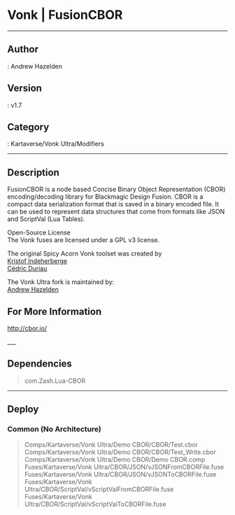 # Vonk | FusionCBOR
___

## Author
 : Andrew Hazelden

## Version
 : v1.7

## Category
 : Kartaverse/Vonk Ultra/Modifiers
___

## Description
<p>FusionCBOR is a node based Concise Binary Object Representation (CBOR) encoding/decoding library for Blackmagic Design Fusion. CBOR is a compact data serialization format that is saved in a binary encoded file. It can be used to represent data structures that come from formats like JSON and ScriptVal (Lua Tables).</p>

<p>Open-Source License<br>
The Vonk fuses are licensed under a GPL v3 license.</p>

<p>The original Spicy Acorn Vonk toolset was created by<br>
<a href="mailto:xmnr0x23@gmail.com">Kristof Indeherberge</a><br>
<a href="mailto:duriau.cedric@live.be">Cédric Duriau</a></p>

<p>The Vonk Ultra fork is maintained by:<br>
<a href="mailto:andrew@andrewhazelden.com">Andrew Hazelden</a></p>

<h2>For More Information</h2>
<p><a href="http://cbor.io/">http://cbor.io/</a></p>___

## Dependencies

> com.Zash.Lua-CBOR  

___

## Deploy

### Common (No Architecture)

> Comps/Kartaverse/Vonk Ultra/Demo CBOR/CBOR/Test.cbor  
> Comps/Kartaverse/Vonk Ultra/Demo CBOR/CBOR/Test_Write.cbor  
> Comps/Kartaverse/Vonk Ultra/Demo CBOR/Demo CBOR.comp  
> Fuses/Kartaverse/Vonk Ultra/CBOR/JSON/vJSONFromCBORFile.fuse  
> Fuses/Kartaverse/Vonk Ultra/CBOR/JSON/vJSONToCBORFile.fuse  
> Fuses/Kartaverse/Vonk Ultra/CBOR/ScriptVal/vScriptValFromCBORFile.fuse  
> Fuses/Kartaverse/Vonk Ultra/CBOR/ScriptVal/vScriptValToCBORFile.fuse  
